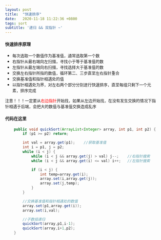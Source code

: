 ```yaml
---
layout: post
title:  "快速排序"
date:   2020-11-18 11:22:36 +0800
tags: sort
subtitle: '递归 && 双指针 ~'
---
```


#### 快速排序原理

- <font size=2>每次选取一个数值作为基准值，通常选取第一个数</font>
- <font size=2>右指针从最右端向左扫描，寻找小于等于基准值的数</font>
- <font size=2>左指针从最左端向右扫描，寻找选择大于基准值的数</font>
- <font size=2>交换左右指针所指的数值，循环第二、三步直至左右指针重合</font>
- <font size=2>交换基准值和指针相遇处的值</font>
- <font size=2>以指针相遇处为界，对左右两个部分分别进行快速排序，直至每组只剩下一个元素，排序完成</font>
  
  

<font size=2>注意！！！一定要从<font color=red>右边指针</font>开始找，如果从左边开始找，在没有发生交换的情况下指针相遇于后端，会把大的数值与基准值交换造成乱序</font>

#### 代码在这里

```java
    public void quickSort(ArrayList<Integer> array, int p1, int p2) {
        if (p1 >= p2) return;

        int val = array.get(p1);    //获取基准值
        int i = p1, j = p2;
        while (i < j) {
            while (i < j && array.get(j) > val) j--;    //右指针搜索
            while (i < j && array.get(i) <= val) i++;   //左指针搜索

            if (i < j) {
                int temp=array.get(i);
                array.set(i,array.get(j));
                array.set(j,temp);
            }
        }

        //交换基准值和指针相遇处的数值
        array.set(p1,array.get(i));
        array.set(i,val);

        //子数组递归
        quickSort(array,p1,i-1);
        quickSort(array,i+1,p2);
    }
```